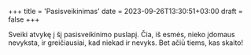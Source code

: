 +++
title = 'Pasisveikinimas'
date = 2023-09-26T13:30:51+03:00
draft = false
+++

Sveiki atvykę į šį pasisveikinimo puslapį. Čia, iš esmės, nieko įdomaus nevyksta, ir greičiausiai, kad niekad ir nevyks. Bet ačiū tiems, kas skaito!